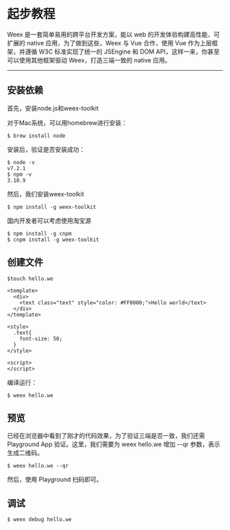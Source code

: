 # 起步教程

Weex 是一套简单易用的跨平台开发方案，能以 web 的开发体验构建高性能、可扩展的 native 应用，为了做到这些，Weex 与 Vue 合作，使用 Vue 作为上层框架，并遵循 W3C 标准实现了统一的 JSEngine 和 DOM API，这样一来，你甚至可以使用其他框架驱动 Weex，打造三端一致的 native 应用。

---
## 安装依赖

首先，安装node.js和weex-toolkit

对于Mac系统，可以用homebrew进行安装：

```
$ brew install node
```

安装后，验证是否安装成功：

```
$ node -v
v7.2.1
$ npm -v
3.10.9
```

然后，我们安装weex-toolkit

```
$ npm install -g weex-toolkit
```

国内开发者可以考虑使用淘宝源

```
$ npm install -g cnpm
$ cnpm install -g weex-toolkit
```

## 创建文件

```
$touch hello.we

<template>
  <div>
    <text class="text" style="color: #FF0000;">Hello world</text>
  </div>
</template>

<style>
  .text{
    font-size: 50;
  }
</style>

<script>
</script>
```

编译运行：

```
$ weex hello.we
```

## 预览

已经在浏览器中看到了刚才的代码效果，为了验证三端是否一致，我们还需 Playground App 验证。这里，我们需要为 weex hello.we 增加 --qr 参数，表示生成二维码。

```
$ weex hello.we --qr
```

然后，使用 Playground 扫码即可。

## 调试

```
$ weex debug hello.we
```

